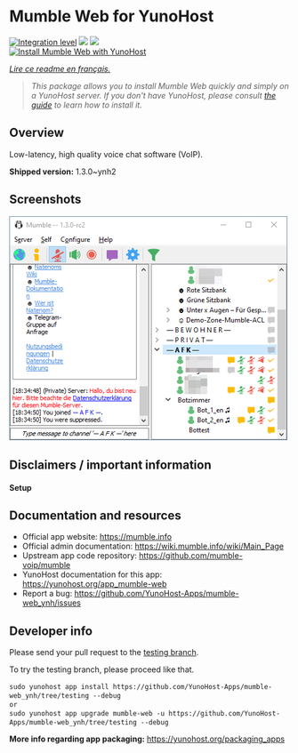 <!--
N.B.: This README was automatically generated by https://github.com/YunoHost/apps/tree/master/tools/README-generator
It shall NOT be edited by hand.
-->

# Mumble Web for YunoHost

[![Integration level](https://dash.yunohost.org/integration/mumble-web.svg)](https://dash.yunohost.org/appci/app/mumble-web) ![](https://ci-apps.yunohost.org/ci/badges/mumble-web.status.svg) ![](https://ci-apps.yunohost.org/ci/badges/mumble-web.maintain.svg)  
[![Install Mumble Web with YunoHost](https://install-app.yunohost.org/install-with-yunohost.svg)](https://install-app.yunohost.org/?app=mumble-web)

*[Lire ce readme en français.](./README_fr.md)*

> *This package allows you to install Mumble Web quickly and simply on a YunoHost server.
If you don't have YunoHost, please consult [the guide](https://yunohost.org/#/install) to learn how to install it.*

## Overview

Low-latency, high quality voice chat software (VoIP).

**Shipped version:** 1.3.0~ynh2



## Screenshots

![](./doc/screenshots/connected.png)

## Disclaimers / important information

#### Setup

## Documentation and resources

* Official app website: https://mumble.info
* Official admin documentation: https://wiki.mumble.info/wiki/Main_Page
* Upstream app code repository: https://github.com/mumble-voip/mumble
* YunoHost documentation for this app: https://yunohost.org/app_mumble-web
* Report a bug: https://github.com/YunoHost-Apps/mumble-web_ynh/issues

## Developer info

Please send your pull request to the [testing branch](https://github.com/YunoHost-Apps/mumble-web_ynh/tree/testing).

To try the testing branch, please proceed like that.
```
sudo yunohost app install https://github.com/YunoHost-Apps/mumble-web_ynh/tree/testing --debug
or
sudo yunohost app upgrade mumble-web -u https://github.com/YunoHost-Apps/mumble-web_ynh/tree/testing --debug
```

**More info regarding app packaging:** https://yunohost.org/packaging_apps